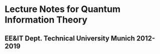 # Lecture Notes for Quantum Information Theory 
## EE&IT Dept. Technical University Munich 2012-2019

